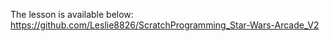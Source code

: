 The lesson is available below: 
<br> https://github.com/Leslie8826/ScratchProgramming_Star-Wars-Arcade_V2
